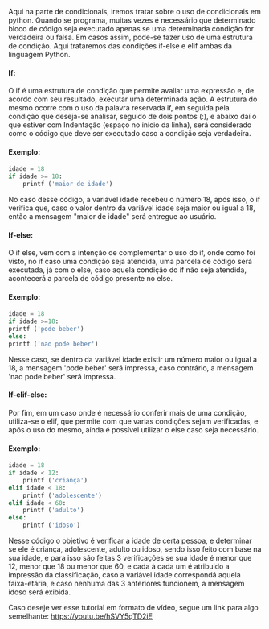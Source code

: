 Aqui na parte de condicionais, iremos tratar sobre o uso de condicionais em python.
Quando se programa, muitas vezes é necessário que determinado bloco de código seja executado apenas se uma determinada condição for verdadeira ou falsa. Em casos assim, pode-se fazer uso de uma estrutura de condição. Aqui trataremos das condições if-else e elif ambas da linguagem Python.
#### If:
O if é uma estrutura de condição que permite avaliar uma expressão e, de acordo com seu resultado, executar uma determinada ação.
A estrutura do mesmo ocorre com o uso da palavra reservada if, em seguida pela condição que deseja-se analisar, seguido de dois pontos (:), e abaixo daí o que estiver com Indentação (espaço no inicio da linha), será considerado como o código que deve ser executado caso a condição seja verdadeira.
#### Exemplo:
```python
idade = 18
if idade >= 18:
	printf ('maior de idade')
```
No caso desse código, a variável idade recebeu o número 18, após isso, o if verifica que, caso o valor dentro da variável idade seja maior ou igual a 18, então a mensagem "maior de idade" será entregue ao usuário.

#### If-else:
O if else, vem com a intenção de complementar o uso do if, onde como foi visto, no if caso uma condição seja atendida, uma parcela de código será executada, já com o else, caso aquela condição do if não seja atendida, acontecerá a parcela de código presente no else.
#### Exemplo:
```python
idade = 18
if idade >=18:
printf ('pode beber')
else:
printf ('nao pode beber')
```
Nesse caso, se dentro da variável idade existir um número maior ou igual a 18, a mensagem 'pode beber' será impressa, caso contrário, a mensagem 'nao pode beber' será impressa.
#### If-elif-else:
Por fim, em um caso onde é necessário conferir mais de uma condição, utiliza-se o elif, que permite com que varias condições sejam verificadas, e após o uso do mesmo, ainda é possível utilizar o else caso seja necessário.
#### Exemplo:
```python
idade = 18
if idade < 12:
	printf ('criança')
elif idade < 18:
	printf ('adolescente')
elif idade < 60:
	printf ('adulto')
else:
	printf ('idoso')
```
Nesse código o objetivo é verificar a idade de certa pessoa, e determinar se ele é criança, adolescente, adulto ou idoso, sendo isso feito com base na sua idade, e para isso são feitas 3 verificações se sua idade é menor que 12, menor que 18 ou menor que 60, e cada à cada um é atribuido a impressão da classificação, caso a variável idade correspondá aquela faixa-etária, e caso nenhuma das 3 anteriores funcionem, a mensagem idoso será exibida.

Caso deseje ver esse tutorial em formato de vídeo, segue um link para algo semelhante: https://youtu.be/hSVY5qTD2iE
